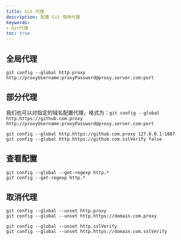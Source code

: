 ```yaml
---
title: Git 代理
description: 配置 Git 使用代理
keywords:
- Git代理
toc: true
---
```


## 全局代理

`git config --global http.proxy http://proxyUsername:proxyPassword@proxy.server.com:port`

## 部分代理
我们也可以对指定的域名配置代理，格式为：`git config --global http.https://github.com.proxy http://proxyUsername:proxyPassword@proxy.server.com:port`

```
git config --global http.https://github.com.proxy 127.0.0.1:1087
git config --global http.https://github.com.sslVerify false
```

## 查看配置

```
git config --global --get-regexp http.*
git config --get-regexp http.*
```

## 取消代理

```
git config --global --unset http.proxy
git config --global --unset http.https://domain.com.proxy

git config --global --unset http.sslVerify
git config --global --unset http.https://domain.com.sslVerify
```
